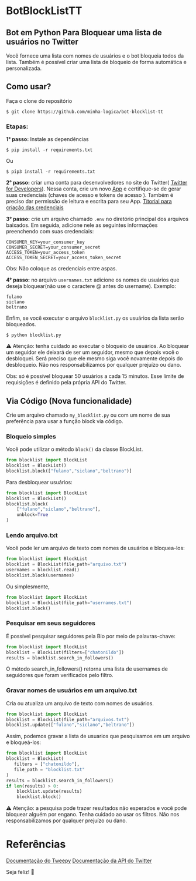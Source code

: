 # BotBlockListTT
## Bot em Python Para Bloquear uma lista de usuários no Twitter

Você fornece uma lista com nomes de usuários e o bot bloqueia todos da lista. Também é 
possível criar uma lista de bloqueio de forma automática e personalizada.

## Como usar?

   Faça o clone do repositório
```
$ git clone https://github.com/minha-logica/bot-blocklist-tt
```
### Etapas:

   **1° passo:** Instale as dependências
```
$ pip install -r requirements.txt
```
Ou
```
$ pip3 install -r requirements.txt
```


   
   **2° passo:** criar uma conta para desenvolvedores no site do Twitter(
[Twitter for Developers](https://developer.twitter.com/en/apply-for-access)). Nessa conta, crie um novo [App](http://dev.twitter.com/apps) e
certifique-se de gerar suas credenciais (chaves de acesso e tokens de acesso ). Também é preciso dar permissão de leitura e escrita para seu App.
[Titorial para criação das credenciais](https://medium.com/programadores-ajudando-programadores/api-do-twitter-criando-o-app-e-obtendo-os-tokens-28ef3e2a281c) 
 
   **3° passo:** crie um arquivo chamado `.env` no diretório principal dos arquivos baixados. Em seguida, adicione nele
as seguintes informações preenchendo com suas credenciais:

```
CONSUMER_KEY=your_consumer_key
CONSUMER_SECRET=your_consumer_secret
ACCESS_TOKEN=your_access_token
ACCESS_TOKEN_SECRET=your_access_token_secret 
```
Obs: Não coloque as credenciais entre aspas.

   **4° passo:**  no arquivo `usernames.txt` adicione os nomes de usuários que deseja bloquear(não 
use o caractere @ antes do username).
Exemplo:
```
fulano
siclano
beltrano
```

Enfim, se você executar o arquivo ```blocklist.py``` 
os usuários da lista serão bloqueados.
```
$ python blocklist.py
```
:warning: Atenção: tenha cuidado ao executar o bloqueio
de usuários. Ao bloquear um seguidor ele deixará 
de ser um seguidor, mesmo que depois você o 
desbloquei. Será preciso que ele mesmo siga você 
novamente depois do desbloqueio. Não nos responsabilizamos por qualquer prejuízo 
ou dano.

Obs: só é possível bloquear 50 usuários a cada 15 minutos. 
Esse limite de requisições é definido pela própria API do Twitter.

## Via Código (Nova funcionalidade)
Crie um arquivo chamado `my_blocklist.py` ou com um nome
de sua preferência para usar a função block via código.
### Bloqueio simples
Você pode utilizar o método `block()` da classe
BlockList. 
```python
from blocklist import BlockList
blocklist = BlockList()
blocklist.block(["fulano","siclano","beltrano")]
```
Para desbloquear usuários:
```python
from blocklist import BlockList
blocklist = BlockList()
blocklist.block(
    ["fulano","siclano","beltrano"],
    unblock=True    
)
```
### Lendo arquivo.txt
Você pode ler um arquivo de texto com nomes de usuários
e bloquea-los:
```python
from blocklist import BlockList
blocklist = BlockList(file_path="arquivo.txt")
usernames = blocklist.read()
blocklist.block(usernames)
```
Ou simplesmente,
```python
from blocklist import BlockList
blocklist = BlockList(file_path="usernames.txt")
blocklist.block()
```
### Pesquisar em seus seguidores
É possível pesquisar seguidores pela Bio
por meio de palavras-chave:
```python
from blocklist import BlockList
blocklist = BlockList(filters=["chatonildo"])
results = blocklist.search_in_followers()             
```
O método search_in_followers() retorna uma
lista de usernames de seguidores que foram verificados 
pelo filtro.

### Gravar nomes de usuários em um arquivo.txt
Cria ou atualiza um arquivo de texto com nomes 
de usuários.
```python
from blocklist import BlockList
blocklist = BlockList(file_path="arquivos.txt")
blocklist.update(["fulano","siclano","beltrano"])
```
Assim, podemos gravar a lista de usuarios
que pesquisamos em um arquivo e bloqueá-los:
```python
from blocklist import BlockList
blocklist = BlockList(
   filters = ["chatonildo"],
   file_path = "blocklist.txt"
)
results = blocklist.search_in_followers() 
if len(results) > 0:
    blocklist.update(results) 
    blocklist.block()          
```
:warning: Atenção: a pesquisa pode trazer resultados 
não esperados e você pode bloquear alguém 
por engano. Tenha cuidado ao usar os filtros.
Não nos responsabilizamos por qualquer prejuízo 
ou dano.

# Referências
[Documentação do Tweepy](https://docs.tweepy.org/en/stable/client.html)
[Documentação da API do Twitter](https://developer.twitter.com/en/docs/twitter-api)

Seja feliz! 🙂
